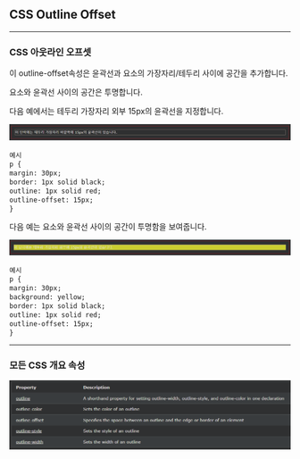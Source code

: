 ## CSS Outline Offset

---

### CSS 아웃라인 오프셋

이 outline-offset속성은 윤곽선과 요소의 가장자리/테두리 사이에 공간을 추가합니다.

요소와 윤곽선 사이의 공간은 투명합니다.

다음 예에서는 테두리 가장자리 외부 15px의 윤곽선을 지정합니다.

<img src='./img/css_outline8.png'>

    예시
    p {
    margin: 30px;
    border: 1px solid black;
    outline: 1px solid red;
    outline-offset: 15px;
    }

다음 예는 요소와 윤곽선 사이의 공간이 투명함을 보여줍니다.

<img src='./img/css_outline9.png'>

    예시
    p {
    margin: 30px;
    background: yellow;
    border: 1px solid black;
    outline: 1px solid red;
    outline-offset: 15px;
    }

---

### 모든 CSS 개요 속성

<img src='./img/css_outline10.png'>
